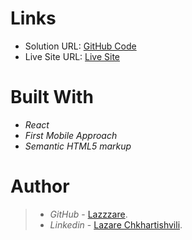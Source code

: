 # Links
- Solution URL: [GitHub Code](https://github.com/Lazzzare/Faq-Accordion)
- Live Site URL: [Live Site]([https://peaceful-lamington-d296c1.netlify.app/])


# Built With

- *React*
- *First Mobile Approach*
- *Semantic HTML5 markup*


# Author

> - *GitHub* - [Lazzzare](https://github.com/Lazzzare).
> - *Linkedin* - [Lazare Chkhartishvili](https://www.linkedin.com/in/lazare-chkhartishvili-0a6434235/).
